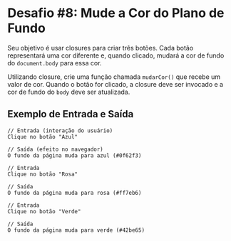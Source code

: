 # Desafio #8: Mude a Cor do Plano de Fundo

Seu objetivo é usar closures para criar três botões. Cada botão representará uma cor diferente e, quando clicado, mudará a cor de fundo do `document.body` para essa cor.

Utilizando closure, crie uma função chamada `mudarCor()` que recebe um valor de cor. Quando o botão for clicado, a closure deve ser invocado e a cor de fundo do `body` deve ser atualizada.

## Exemplo de Entrada e Saída

```console
// Entrada (interação do usuário)
Clique no botão "Azul"

// Saída (efeito no navegador)
O fundo da página muda para azul (#0f62f3)
```

```console
// Entrada
Clique no botão "Rosa"

// Saída
O fundo da página muda para rosa (#ff7eb6)
```

```console
// Entrada
Clique no botão "Verde"

// Saída
O fundo da página muda para verde (#42be65)
```
